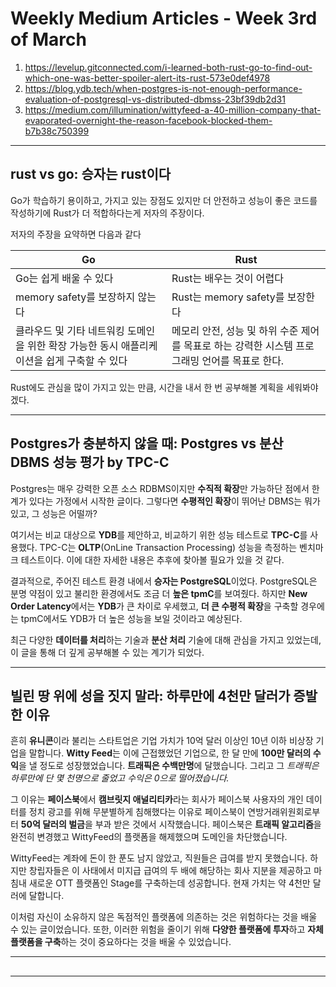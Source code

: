# Weekly Medium Articles - Week 3rd of March

1. <https://levelup.gitconnected.com/i-learned-both-rust-go-to-find-out-which-one-was-better-spoiler-alert-its-rust-573e0def4978>
2. <https://blog.ydb.tech/when-postgres-is-not-enough-performance-evaluation-of-postgresql-vs-distributed-dbmss-23bf39db2d31>
3. <https://medium.com/illumination/wittyfeed-a-40-million-company-that-evaporated-overnight-the-reason-facebook-blocked-them-b7b38c750399>

---

## rust vs go: 승자는 rust이다

Go가 학습하기 용이하고, 가지고 있는 장점도 있지만 더 안전하고 성능이 좋은 코드를 작성하기에 Rust가 더 적합하다는게 저자의 주장이다.

저자의 주장을 요약하면 다음과 같다

Go | Rust
--- | ---
Go는 쉽게 배울 수 있다 | Rust는 배우는 것이 어렵다
memory safety를 보장하지 않는다 | Rust는 memory safety를 보장한다
클라우드 및 기타 네트워킹 도메인을 위한 확장 가능한 동시 애플리케이션을 쉽게 구축할 수 있다 | 메모리 안전, 성능 및 하위 수준 제어를 목표로 하는 강력한 시스템 프로그래밍 언어를 목표로 한다.

Rust에도 관심을 많이 가지고 있는 만큼, 시간을 내서 한 번 공부해볼 계획을 세워봐야겠다.

---

## Postgres가 충분하지 않을 때: Postgres vs 분산 DBMS 성능 평가 by TPC-C

Postgres는 매우 강력한 오픈 소스 RDBMS이지만 **수직적 확장**만 가능하단 점에서 한계가 있다는 가정에서 시작한 글이다. 그렇다면 **수평적인 확장**이 뛰어난 DBMS는 뭐가 있고, 그 성능은 어떨까?

여기서는 비교 대상으로 **YDB**를 제안하고, 비교하기 위한 성능 테스트로 **TPC-C**를 사용했다. TPC-C는 **OLTP**(OnLine Transaction Processing) 성능을 측정하는 벤치마크 테스트이다. 이에 대한 자세한 내용은 추후에 찾아볼 필요가 있을 것 같다.

결과적으로, 주어진 테스트 환경 내에서 **승자는 PostgreSQL**이었다. PostgreSQL은 분명 약점이 있고 불리한 환경에서도 조금 더 **높은 tpmC**를 보여줬다. 하지만 **New Order Latency**에서는 **YDB**가 큰 차이로 우세했고, **더 큰 수평적 확장**을 구축할 경우에는 tpmC에서도 YDB가 더 높은 성능을 보일 것이라고 예상된다.

최근 다양한 **데이터를 처리**하는 기술과 **분산 처리** 기술에 대해 관심을 가지고 있었는데, 이 글을 통해 더 깊게 공부해볼 수 있는 계기가 되었다.

---

## 빌린 땅 위에 성을 짓지 말라: 하루만에 4천만 달러가 증발한 이유

흔히 **유니콘**이라 불리는 스타트업은 기업 가치가 10억 달러 이상인 10년 이하 비상장 기업을 말합니다. **Witty Feed**는 이에 근접했었던 기업으로, 한 달 만에 **100만 달러의 수익**을 낼 정도로 성장했었습니다. **트래픽은 수백만명**에 달했습니다. 그리고 그 *트래픽은 하루만에 단 몇 천명으로 줄었고 수익은 0으로 떨어졌습니다.*

그 이유는 **페이스북**에서 **캠브릿지 애널리티카**라는 회사가 페이스북 사용자의 개인 데이터를 정치 광고를 위해 무분별하게 침해했다는 이유로 페이스북이 연방거래위원회로부터 **50억 달러의 벌금**을 부과 받은 것에서 시작했습니다. 페이스북은 **트래픽 알고리즘**을 완전히 변경했고 WittyFeed의 플랫폼을 해제했으며 도메인을 차단했습니다.

WittyFeed는 계좌에 돈이 한 푼도 남지 않았고, 직원들은 급여를 받지 못했습니다. 하지만 창립자들은 이 사태에서 미지급 급여의 두 배에 해당하는 회사 지분을 제공하고 마침내 새로운 OTT 플랫폼인 Stage를 구축하는데 성공합니다. 현재 가치는 약 4천만 달러에 달합니다.

이처럼 자신이 소유하지 않은 독점적인 플랫폼에 의존하는 것은 위험하다는 것을 배울 수 있는 글이었습니다. 또한, 이러한 위험을 줄이기 위해 **다양한 플랫폼에 투자**하고 **자체 플랫폼을 구축**하는 것이 중요하다는 것을 배울 수 있었습니다.

---

## 

---

